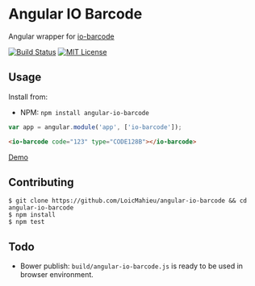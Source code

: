 # Angular IO Barcode

Angular wrapper for [io-barcode](https://www.npmjs.com/package/io-barcode)

[![Build Status](http://img.shields.io/travis/LoicMahieu/angular-io-barcode.svg?style=flat-square)](https://travis-ci.org/LoicMahieu/angular-io-barcode)
[![MIT License](http://img.shields.io/badge/license-MIT-blue.svg?style=flat-square)](https://github.com/LoicMahieu/angular-io-barcode/blob/master/LICENSE.md)



## Usage

Install from:

- NPM: `npm install angular-io-barcode`

```javascript
var app = angular.module('app', ['io-barcode']);
```

```html
<io-barcode code="123" type="CODE128B"></io-barcode>
```

[Demo](https://rawgit.com/LoicMahieu/angular-io-barcode/master/demo/index.html)

## Contributing

```
$ git clone https://github.com/LoicMahieu/angular-io-barcode && cd angular-io-barcode
$ npm install
$ npm test
```

## Todo

- Bower publish: `build/angular-io-barcode.js` is ready to be used in browser environment.
